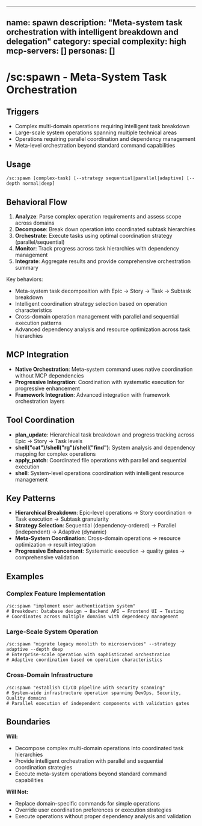______________________________________________________________________

## name: spawn description: "Meta-system task orchestration with intelligent breakdown and delegation" category: special complexity: high mcp-servers: [] personas: []

# /sc:spawn - Meta-System Task Orchestration

## Triggers

- Complex multi-domain operations requiring intelligent task breakdown
- Large-scale system operations spanning multiple technical areas
- Operations requiring parallel coordination and dependency management
- Meta-level orchestration beyond standard command capabilities

## Usage

```
/sc:spawn [complex-task] [--strategy sequential|parallel|adaptive] [--depth normal|deep]
```

## Behavioral Flow

1. **Analyze**: Parse complex operation requirements and assess scope across domains
2. **Decompose**: Break down operation into coordinated subtask hierarchies
3. **Orchestrate**: Execute tasks using optimal coordination strategy (parallel/sequential)
4. **Monitor**: Track progress across task hierarchies with dependency management
5. **Integrate**: Aggregate results and provide comprehensive orchestration summary

Key behaviors:

- Meta-system task decomposition with Epic → Story → Task → Subtask breakdown
- Intelligent coordination strategy selection based on operation characteristics
- Cross-domain operation management with parallel and sequential execution patterns
- Advanced dependency analysis and resource optimization across task hierarchies

## MCP Integration

- **Native Orchestration**: Meta-system command uses native coordination without MCP dependencies
- **Progressive Integration**: Coordination with systematic execution for progressive enhancement
- **Framework Integration**: Advanced integration with framework orchestration layers

## Tool Coordination

- **plan_update**: Hierarchical task breakdown and progress tracking across Epic → Story → Task levels
- **shell("cat")/shell("rg")/shell("find")**: System analysis and dependency mapping for complex operations
- **apply_patch**: Coordinated file operations with parallel and sequential execution
- **shell**: System-level operations coordination with intelligent resource management

## Key Patterns

- **Hierarchical Breakdown**: Epic-level operations → Story coordination → Task execution → Subtask granularity
- **Strategy Selection**: Sequential (dependency-ordered) → Parallel (independent) → Adaptive (dynamic)
- **Meta-System Coordination**: Cross-domain operations → resource optimization → result integration
- **Progressive Enhancement**: Systematic execution → quality gates → comprehensive validation

## Examples

### Complex Feature Implementation

```
/sc:spawn "implement user authentication system"
# Breakdown: Database design → Backend API → Frontend UI → Testing
# Coordinates across multiple domains with dependency management
```

### Large-Scale System Operation

```
/sc:spawn "migrate legacy monolith to microservices" --strategy adaptive --depth deep
# Enterprise-scale operation with sophisticated orchestration
# Adaptive coordination based on operation characteristics
```

### Cross-Domain Infrastructure

```
/sc:spawn "establish CI/CD pipeline with security scanning"
# System-wide infrastructure operation spanning DevOps, Security, Quality domains
# Parallel execution of independent components with validation gates
```

## Boundaries

**Will:**

- Decompose complex multi-domain operations into coordinated task hierarchies
- Provide intelligent orchestration with parallel and sequential coordination strategies
- Execute meta-system operations beyond standard command capabilities

**Will Not:**

- Replace domain-specific commands for simple operations
- Override user coordination preferences or execution strategies
- Execute operations without proper dependency analysis and validation
